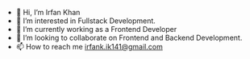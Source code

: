 - 👋 Hi, I’m Irfan Khan
- 👀 I’m interested in Fullstack Development.
- 🌱 I’m currently working as a Frontend Developer
- 💞️ I’m looking to collaborate on Frontend and Backend Development.
- 📫 How to reach me irfank.ik141@gmail.com

<!---
khanirfan96/khanirfan96 is a ✨ special ✨ repository because its `README.md` (this file) appears on your GitHub profile.
You can click the Preview link to take a look at your changes.
--->

